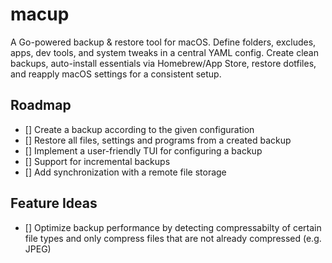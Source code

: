 # macup
A Go-powered backup &amp; restore tool for macOS. Define folders, excludes,
apps, dev tools, and system tweaks in a central YAML config. Create clean
backups, auto-install essentials via Homebrew/App Store, restore dotfiles, and
reapply macOS settings for a consistent setup.

## Roadmap
- [] Create a backup according to the given configuration
- [] Restore all files, settings and programs from a created backup
- [] Implement a user-friendly TUI for configuring a backup
- [] Support for incremental backups
- [] Add synchronization with a remote file storage

## Feature Ideas
- [] Optimize backup performance by detecting compressabilty of certain file
     types and only compress files that are not already compressed (e.g. JPEG)
